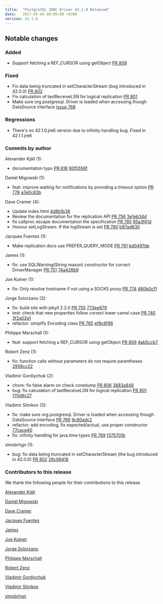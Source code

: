 ```yaml
---
title:  "PostgreSQL JDBC Driver 42.1.0 Released"
date:   2017-05-04 00:00:00 +0300
version: 42.1.0
---
```


## Notable changes

### Added

* Support fetching a REF_CURSOR using getObject [PR 809](https://github.com/pgjdbc/pgjdbc/pull/809)

### Fixed

* Fix data being truncated in setCharacterStream (bug introduced in 42.0.0) [PR 802](https://github.com/pgjdbc/pgjdbc/pull/802)
* Fix calculation of lastReceiveLSN for logical replication [PR 801](https://github.com/pgjdbc/pgjdbc/pull/801)
* Make sure org.postgresql. Driver is loaded when accessing though DataSource interface [Issue 768](https://github.com/pgjdbc/pgjdbc/issues/768)

### Regressions

* There's no 42.1.0.jre6 version due to infinity handling bug. Fixed in 42.1.1.jre6

<!--more-->

### Commits by author

Alexander Kjäll (1):

* documentation typo [PR 818](https://github.com/pgjdbc/pgjdbc/pull/818) [90f5556f](https://github.com/pgjdbc/pgjdbc/commit/90f5556fd3de2395971496fc4b0b4cacd5d5d562)

Daniel Migowski (1):

* feat: improve waiting for notifications by providing a timeout option [PR 778](https://github.com/pgjdbc/pgjdbc/pull/778) [a7e0c83b](https://github.com/pgjdbc/pgjdbc/commit/a7e0c83be93600c6299ae99907942e2530cb5e30)

Dave Cramer (4):

* Update index.html [4d8b1b38](https://github.com/pgjdbc/pgjdbc/commit/4d8b1b381d8e2ae4ca19c2d84a195412bfc472ee)
* Review the documentation for the replication API [PR 756](https://github.com/pgjdbc/pgjdbc/pull/756) [3e1eb34d](https://github.com/pgjdbc/pgjdbc/commit/3e1eb34d2500eae9fdf4938ebbced4cff886edef)
* fix callproc escape documentation the specification [PR 785](https://github.com/pgjdbc/pgjdbc/pull/785) [95a3f41d](https://github.com/pgjdbc/pgjdbc/commit/95a3f41d6c0debbc6658312c484c6709e3da2225)
* Honour setLogStream. If the logStream is set [PR 780](https://github.com/pgjdbc/pgjdbc/pull/780) [b97ad630](https://github.com/pgjdbc/pgjdbc/commit/b97ad63089a9042cfef0ce97d1eaacce0fe47d4e)

Jacques Fuentes (1):

* Make replication docs use PREFER\_QUERY\_MODE [PR 761](https://github.com/pgjdbc/pgjdbc/pull/761) [bd0497de](https://github.com/pgjdbc/pgjdbc/commit/bd0497dee741e92de1cc3eeabb58a82608ed6070)

James (1):

* fix: use SQLWarning(String reason) constructor for correct DriverManager [PR 751](https://github.com/pgjdbc/pgjdbc/pull/751) [74a426b9](https://github.com/pgjdbc/pgjdbc/commit/74a426b929f47a3f585dd6e535300d2ffe77a9da)

Joe Kutner (1):

* fix: Only resolve hostname if not using a SOCKS proxy [PR 774](https://github.com/pgjdbc/pgjdbc/pull/774) [480b0cf1](https://github.com/pgjdbc/pgjdbc/commit/480b0cf1ffe266e41e259f1f7a016d3ea681cc3a)

Jorge Solorzano (3):

* fix: build site with jekyll 2.2.0 [PR 755](https://github.com/pgjdbc/pgjdbc/pull/755) [773ee679](https://github.com/pgjdbc/pgjdbc/commit/773ee679ae61ae48fed56c915bf4e19576cbb292)
* test: check that new properties follow correct lower camel case [PR 740](https://github.com/pgjdbc/pgjdbc/pull/740) [3f2a02e1](https://github.com/pgjdbc/pgjdbc/commit/3f2a02e128367df6ae47b6f850203200cef223fe)
* refactor: simplify Encoding class [PR 765](https://github.com/pgjdbc/pgjdbc/pull/765) [ef8c6f96](https://github.com/pgjdbc/pgjdbc/commit/ef8c6f9651f54a220f7231a2bc5b8ad0ca08d0c7)

Philippe Marschall (1):

* feat: support fetching a REF_CURSOR using getObject [PR 809](https://github.com/pgjdbc/pgjdbc/pull/809) [4ab5ccb7](https://github.com/pgjdbc/pgjdbc/commit/4ab5ccb7a299cfcec8a5b1cddf612d3f828fa157)

Robert Zenz (1):

* fix: function calls without parameters do not require parentheses [2958cc22](https://github.com/pgjdbc/pgjdbc/commit/2958cc22a6a00609bfbb6eb17d4e401dfe433123)

Vladimir Gordiychuk (2):

* chore: fix false alarm on check coredump [PR 806](https://github.com/pgjdbc/pgjdbc/pull/806) [3883a846](https://github.com/pgjdbc/pgjdbc/commit/3883a846febfe92582be2785737da9460ece1176)
* bug: fix calculation of lastReceiveLSN for logical replication [PR 801](https://github.com/pgjdbc/pgjdbc/pull/801) [170d9c27](https://github.com/pgjdbc/pgjdbc/commit/170d9c27810349456e56aff1c36a0ad6584b9e28)

Vladimir Sitnikov (3):

* fix: make sure org.postgresql. Driver is loaded when accessing though DataSource interface [PR 768](https://github.com/pgjdbc/pgjdbc/pull/768) [9c80adc2](https://github.com/pgjdbc/pgjdbc/commit/9c80adc24776ae02e0aff419e1cddf26a28eeff0)
* refactor: add encoding, fix expected/actual, use proper constructor [77cace40](https://github.com/pgjdbc/pgjdbc/commit/77cace40a4ce33fadafcb5f144b5238bff2854a3)
* fix: infinity handling for java.time types [PR 789](https://github.com/pgjdbc/pgjdbc/pull/789) [f375701b](https://github.com/pgjdbc/pgjdbc/commit/f375701b571c308b7e389df49c1d958f416e4340)

slmsbrhgn (1):

* bug: fix data being truncated in setCharacterStream (the bug introduced in 42.0.0) [PR 802](https://github.com/pgjdbc/pgjdbc/pull/802) [28c98418](https://github.com/pgjdbc/pgjdbc/commit/28c98418b576394b7a0a4a6415ae86ba47be40ae)

### Contributors to this release

We thank the following people for their contributions to this release.

[Alexander Kjäll](https://github.com/alexanderkjall)

[Daniel Migowski](https://github.com/dmigowski)

[Dave Cramer](davec@postgresintl.com)

[Jacques Fuentes](https://github.com/jpfuentes2)

[James](https://github.com/jamesthomp)

[Joe Kutner](https://github.com/jkutner)

[Jorge Solorzano](https://github.com/jorsol)

[Philippe Marschall](https://github.com/marschall)

[Robert Zenz](https://github.com/RobertZenz)

[Vladimir Gordiychuk](https://github.com/Gordiychuk)

[Vladimir Sitnikov](https://github.com/vlsi)

[slmsbrhgn](https://github.com/slmsbrhgn)
